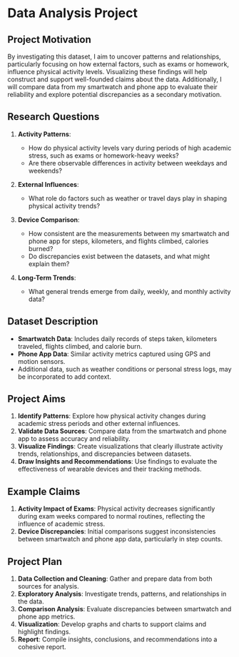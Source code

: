 # Data Analysis Project

## Project Motivation
By investigating this dataset, I aim to uncover patterns and relationships, particularly focusing on how external factors, such as exams or homework, influence physical activity levels. Visualizing these findings will help construct and support well-founded claims about the data. Additionally, I will compare data from my smartwatch and phone app to evaluate their reliability and explore potential discrepancies as a secondary motivation.

## Research Questions
1. **Activity Patterns**:
   - How do physical activity levels vary during periods of high academic stress, such as exams or homework-heavy weeks?
   - Are there observable differences in activity between weekdays and weekends?

2. **External Influences**:
   - What role do factors such as weather or travel days play in shaping physical activity trends?

3. **Device Comparison**:
   - How consistent are the measurements between my smartwatch and phone app for steps, kilometers, and flights climbed, calories burned?
   - Do discrepancies exist between the datasets, and what might explain them?

4. **Long-Term Trends**:
   - What general trends emerge from daily, weekly, and monthly activity data?

## Dataset Description
- **Smartwatch Data**: Includes daily records of steps taken, kilometers traveled, flights climbed, and calorie burn.
- **Phone App Data**: Similar activity metrics captured using GPS and motion sensors.
- Additional data, such as weather conditions or personal stress logs, may be incorporated to add context.

## Project Aims
1. **Identify Patterns**: Explore how physical activity changes during academic stress periods and other external influences.
2. **Validate Data Sources**: Compare data from the smartwatch and phone app to assess accuracy and reliability.
3. **Visualize Findings**: Create visualizations that clearly illustrate activity trends, relationships, and discrepancies between datasets.
4. **Draw Insights and Recommendations**: Use findings to evaluate the effectiveness of wearable devices and their tracking methods.

## Example Claims
1. **Activity Impact of Exams**: Physical activity decreases significantly during exam weeks compared to normal routines, reflecting the influence of academic stress.
2. **Device Discrepancies**: Initial comparisons suggest inconsistencies between smartwatch and phone app data, particularly in step counts.

## Project Plan
1. **Data Collection and Cleaning**: Gather and prepare data from both sources for analysis.
2. **Exploratory Analysis**: Investigate trends, patterns, and relationships in the data.
3. **Comparison Analysis**: Evaluate discrepancies between smartwatch and phone app metrics.
4. **Visualization**: Develop graphs and charts to support claims and highlight findings.
5. **Report**: Compile insights, conclusions, and recommendations into a cohesive report.

